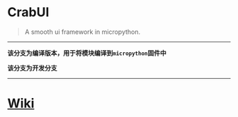 # CrabUI

> A smooth ui framework in micropython.

---

**该分支为编译版本，用于将模块编译到`micropython`固件中**

**该分支为开发分支**

---

# [Wiki](https://bgithub.xyz/kaixin168sxz/CrabUI/wiki)